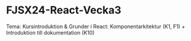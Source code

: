 # FJSX24-React-Vecka3
Tema: Kursintroduktion &amp; Grunder i React: Komponentarkitektur (K1, F1) + Introduktion till dokumentation (K10)

